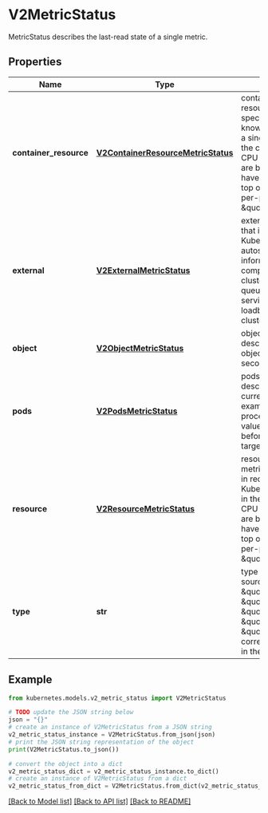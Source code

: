 # V2MetricStatus

MetricStatus describes the last-read state of a single metric.

## Properties

Name | Type | Description | Notes
------------ | ------------- | ------------- | -------------
**container_resource** | [**V2ContainerResourceMetricStatus**](V2ContainerResourceMetricStatus.md) | container resource refers to a resource metric (such as those specified in requests and limits) known to Kubernetes describing a single container in each pod in the current scale target (e.g. CPU or memory). Such metrics are built in to Kubernetes, and have special scaling options on top of those available to normal per-pod metrics using the \&quot;pods\&quot; source. | [optional] 
**external** | [**V2ExternalMetricStatus**](V2ExternalMetricStatus.md) | external refers to a global metric that is not associated with any Kubernetes object. It allows autoscaling based on information coming from components running outside of cluster (for example length of queue in cloud messaging service, or QPS from loadbalancer running outside of cluster). | [optional] 
**object** | [**V2ObjectMetricStatus**](V2ObjectMetricStatus.md) | object refers to a metric describing a single kubernetes object (for example, hits-per-second on an Ingress object). | [optional] 
**pods** | [**V2PodsMetricStatus**](V2PodsMetricStatus.md) | pods refers to a metric describing each pod in the current scale target (for example, transactions-processed-per-second).  The values will be averaged together before being compared to the target value. | [optional] 
**resource** | [**V2ResourceMetricStatus**](V2ResourceMetricStatus.md) | resource refers to a resource metric (such as those specified in requests and limits) known to Kubernetes describing each pod in the current scale target (e.g. CPU or memory). Such metrics are built in to Kubernetes, and have special scaling options on top of those available to normal per-pod metrics using the \&quot;pods\&quot; source. | [optional] 
**type** | **str** | type is the type of metric source.  It will be one of \&quot;ContainerResource\&quot;, \&quot;External\&quot;, \&quot;Object\&quot;, \&quot;Pods\&quot; or \&quot;Resource\&quot;, each corresponds to a matching field in the object. | [default to '']

## Example

```python
from kubernetes.models.v2_metric_status import V2MetricStatus

# TODO update the JSON string below
json = "{}"
# create an instance of V2MetricStatus from a JSON string
v2_metric_status_instance = V2MetricStatus.from_json(json)
# print the JSON string representation of the object
print(V2MetricStatus.to_json())

# convert the object into a dict
v2_metric_status_dict = v2_metric_status_instance.to_dict()
# create an instance of V2MetricStatus from a dict
v2_metric_status_from_dict = V2MetricStatus.from_dict(v2_metric_status_dict)
```
[[Back to Model list]](../README.md#documentation-for-models) [[Back to API list]](../README.md#documentation-for-api-endpoints) [[Back to README]](../README.md)


